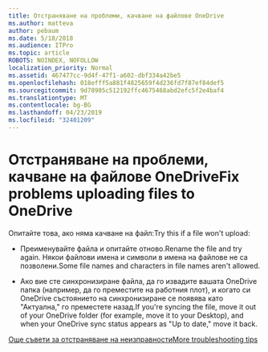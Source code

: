 ```yaml
---
title: Отстраняване на проблеми, качване на файлове OneDrive
ms.author: matteva
author: pebaum
ms.date: 5/18/2018
ms.audience: ITPro
ms.topic: article
ROBOTS: NOINDEX, NOFOLLOW
localization_priority: Normal
ms.assetid: 467477cc-9d4f-47f1-a602-dbf334a42be5
ms.openlocfilehash: 018efff5a881f4825659f4d236fd7f87ef84def5
ms.sourcegitcommit: 9d78905c512192ffc4675468abd2efc5f2e4baf4
ms.translationtype: MT
ms.contentlocale: bg-BG
ms.lasthandoff: 04/23/2019
ms.locfileid: "32401209"
---
```

# <a name="fix-problems-uploading-files-to-onedrive"></a><span data-ttu-id="43ec4-102">Отстраняване на проблеми, качване на файлове OneDrive</span><span class="sxs-lookup"><span data-stu-id="43ec4-102">Fix problems uploading files to OneDrive</span></span>

<span data-ttu-id="43ec4-103">Опитайте това, ако няма качване на файл:</span><span class="sxs-lookup"><span data-stu-id="43ec4-103">Try this if a file won't upload:</span></span>
  
- <span data-ttu-id="43ec4-104">Преименувайте файла и опитайте отново.</span><span class="sxs-lookup"><span data-stu-id="43ec4-104">Rename the file and try again.</span></span> <span data-ttu-id="43ec4-105">Някои файлови имена и символи в имена на файлове не са позволени.</span><span class="sxs-lookup"><span data-stu-id="43ec4-105">Some file names and characters in file names aren't allowed.</span></span> 
    
- <span data-ttu-id="43ec4-106">Ако вие сте синхронизиране файла, да го извадите вашата OneDrive папка (например, да го преместите на работния плот), и когато си OneDrive състоянието на синхронизиране се появява като "Актуална," го преместете назад.</span><span class="sxs-lookup"><span data-stu-id="43ec4-106">If you're syncing the file, move it out of your OneDrive folder (for example, move it to your Desktop), and when your OneDrive sync status appears as "Up to date," move it back.</span></span> 
    
[<span data-ttu-id="43ec4-107">Още съвети за отстраняване на неизправности</span><span class="sxs-lookup"><span data-stu-id="43ec4-107">More troubleshooting tips</span></span>](https://go.microsoft.com/fwlink/?linkid=873155)
  

